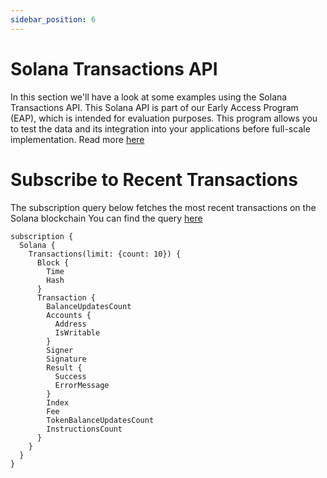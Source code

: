 ```yaml
---
sidebar_position: 6
---
```


<head>
<meta name="title" content="How to get all Transaction details on Solana using Solana Transactions API"/>
<meta name="description" content="The Solana transactions API allows you to query for transactions on the Solana blockchain. You can use this API to get information about specific transactions, such as the signature, block, transaction fee, success, fee payer, inner instructions count, instructions count, signer, and transaction index."/>
<meta name="keywords" content="solana transaction api, solana transaction python api, solana transaction details api, solana transactions scan api, solana transaction api docs, solana transaction crypto api, transaction blockchain api, solana network api"/>
<meta name="robots" content="index, follow"/>
<meta http-equiv="Content-Type" content="text/html; charset=utf-8"/>
<meta name="language" content="English"/>

<!-- Open Graph / Facebook -->
<meta property="og:type" content="website" />
<meta property="og:title" content="How to get all Transaction details on Solana using Solana Transactions API" />
<meta property="og:description" content="The Solana transactions API allows you to query for transactions on the Solana blockchain. You can use this API to get information about specific transactions, such as the signature, block, transaction fee, success, fee payer, inner instructions count, instructions count, signer, and transaction index." />

<!-- Twitter -->
<meta property="twitter:card" content="summary_large_image" />
<meta property="twitter:title" content="How to get all Transaction details on Solana using Solana Transactions API" />
<meta property="twitter:description" content="The Solana transactions API allows you to query for transactions on the Solana blockchain. You can use this API to get information about specific transactions, such as the signature, block, transaction fee, success, fee payer, inner instructions count, instructions count, signer, and transaction index." />
</head>

# Solana Transactions API

In this section we'll have a look at some examples using the Solana Transactions API.
This Solana API is part of our Early Access Program (EAP), which is intended for evaluation purposes.
This program allows you to test the data and its integration into your applications before full-scale implementation. Read more [here](https://docs.bitquery.io/docs/graphql/dataset/EAP/)

# Subscribe to Recent Transactions

The subscription query below fetches the most recent transactions on the Solana blockchain
You can find the query [here](https://ide.bitquery.io/Realtime-Solana-Transactions)

```
subscription {
  Solana {
    Transactions(limit: {count: 10}) {
      Block {
        Time
        Hash
      }
      Transaction {
        BalanceUpdatesCount
        Accounts {
          Address
          IsWritable
        }
        Signer
        Signature
        Result {
          Success
          ErrorMessage
        }
        Index
        Fee
        TokenBalanceUpdatesCount
        InstructionsCount
      }
    }
  }
}

```

